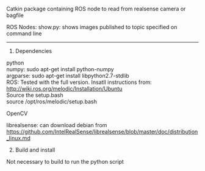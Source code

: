 Catkin package containing ROS node to read from realsense camera or bagfile

ROS Nodes:
	show.py: shows images published to topic specified on command line

---

1. Dependencies

python  
	numpy: sudo apt-get install python-numpy  
	argparse: sudo apt-get install libpython2.7-stdlib  
ROS: Tested with the full version. Insatll instructions from: http://wiki.ros.org/melodic/Installation/Ubuntu  
	Source the setup.bash  
	source /opt/ros/melodic/setup.bash  

OpenCV  

librealsense: can download debian from https://github.com/IntelRealSense/librealsense/blob/master/doc/distribution_linux.md

2. Build and install

Not necessary to build to run the python script